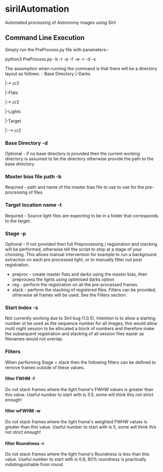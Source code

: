 # sirilAutomation
Automated processing of Astronomy images using Siril

## Command Line Execution
Simply run the PreProcess.py file with parameters:-

python3 PreProcess.py -b <Master bias file path> -t <Target location name> -p <stage> -f <filter FWHM> -w <filter wFWHM> -r <filter Roundness> -d <base directory> -s <Start Index>

The assumption when running the command is that there will be a directory layout as follows: -
Base Directory
|-Darks

  |-*.cr2

|-Flats
  
  |-*.cr2

|-Lights
  
  |-Target
  
  |--*.cr2
    
### Base Directory -d
Optional - if no base directory is provided then the current working directory is assumed to be the directory otherwise provide the path to the base directory

### Master bias file path -b
Required - path and name of the master bias file to use to use for the pre-processing of files

### Target location name -t
Required - Source light files are expecting to be in a folder that corresponds to the target.  

### Stage -p
Optional - if not provided then full Preprocessing / registration and stacking will be performed,  otherwise tell the script to stop at a stage of your choosing.  This allows manual intervention for example to run a background extraction on each pre processed light, or to manually filter out post registration.
* preproc - create master flats and darks using the master bias, then preprocess the lights using optimised darks option
* reg - perform the registration on all the pre-processed frames.  
* stack - perform the stacking of registered files.  Filters can be provided, otherwise all frames will be used.  See the Filters section.

### Start Index -s
Not currently working due to Siril bug (1.0.5).  Intention is to allow a starting number ot be used as the sequence number for all images, this would allow multi night session to be allocated a block of numbers and therefore make the subsequent registration and stacking of all session files easier as filenames would not overlap.

### Filters 
When performing Stage = stack then the following filters can be defined to remove frames outside of these values.

#### filter FWHM -f
Do not stack frames where the light frame's FWHW values is greater than this value.  Useful number to start with is 3.5, some will think this not strict enough!

#### filter wFWHM -w
Do not stack frames where the light frame's weighted FWHW values is greater than this value.  Useful number to start with is 5, some will think this not strict enough!

#### filter Roundness -r
Do not stack frames where the light frame's Roundness is less than this value.  Useful number to start with is 0.8, 80% roundness is practically indistinguishable from round.
